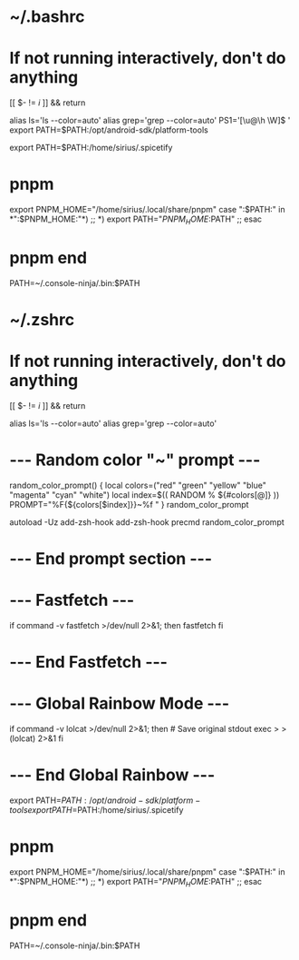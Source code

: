 #
# ~/.bashrc
#

# If not running interactively, don't do anything
[[ $- != *i* ]] && return

alias ls='ls --color=auto'
alias grep='grep --color=auto'
PS1='[\u@\h \W]\$ '
export PATH=$PATH:/opt/android-sdk/platform-tools


export PATH=$PATH:/home/sirius/.spicetify

# pnpm
export PNPM_HOME="/home/sirius/.local/share/pnpm"
case ":$PATH:" in
  *":$PNPM_HOME:"*) ;;
  *) export PATH="$PNPM_HOME:$PATH" ;;
esac
# pnpm end

PATH=~/.console-ninja/.bin:$PATH
#
#
#
# ~/.zshrc
#

# If not running interactively, don't do anything
[[ $- != *i* ]] && return

alias ls='ls --color=auto'
alias grep='grep --color=auto'

# --- Random color "~" prompt ---
random_color_prompt() {
    local colors=("red" "green" "yellow" "blue" "magenta" "cyan" "white")
    local index=$(( RANDOM % ${#colors[@]} ))
    PROMPT="%F{${colors[$index]}}~%f "
}
random_color_prompt

autoload -Uz add-zsh-hook
add-zsh-hook precmd random_color_prompt
# --- End prompt section ---

# --- Fastfetch ---
if command -v fastfetch >/dev/null 2>&1; then
    fastfetch
fi
# --- End Fastfetch ---

# --- Global Rainbow Mode ---
if command -v lolcat >/dev/null 2>&1; then
    # Save original stdout
    exec > >(lolcat) 2>&1
fi
# --- End Global Rainbow ---

export PATH=$PATH:/opt/android-sdk/platform-tools
export PATH=$PATH:/home/sirius/.spicetify

# pnpm
export PNPM_HOME="/home/sirius/.local/share/pnpm"
case ":$PATH:" in
  *":$PNPM_HOME:"*) ;;
  *) export PATH="$PNPM_HOME:$PATH" ;;
esac
# pnpm end

PATH=~/.console-ninja/.bin:$PATH

